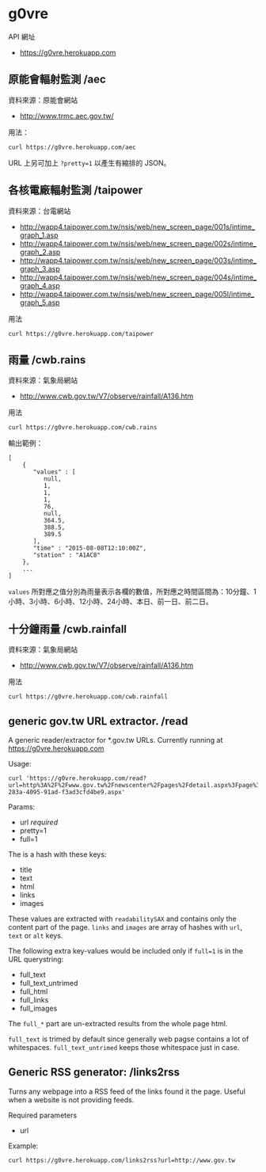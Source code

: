 # g0vre

API 網址

* https://g0vre.herokuapp.com

## 原能會輻射監測 /aec

資料來源：原能會網站

- http://www.trmc.aec.gov.tw/

用法：

    curl https://g0vre.herokuapp.com/aec

URL 上另可加上 `?pretty=1` 以產生有縮排的 JSON。

## 各核電廠輻射監測 /taipower

資料來源：台電網站

- http://wapp4.taipower.com.tw/nsis/web/new_screen_page/001s/intime_graph_1.asp
- http://wapp4.taipower.com.tw/nsis/web/new_screen_page/002s/intime_graph_2.asp
- http://wapp4.taipower.com.tw/nsis/web/new_screen_page/003s/intime_graph_3.asp
- http://wapp4.taipower.com.tw/nsis/web/new_screen_page/004s/intime_graph_4.asp
- http://wapp4.taipower.com.tw/nsis/web/new_screen_page/005l/intime_graph_5.asp

用法

    curl https://g0vre.herokuapp.com/taipower

## 雨量 /cwb.rains

資料來源：氣象局網站

- http://www.cwb.gov.tw/V7/observe/rainfall/A136.htm

用法 

    curl https://g0vre.herokuapp.com/cwb.rains

輸出範例：

    [
        {
           "values" : [
              null,
              1,
              1,
              1,
              76,
              null,
              364.5,
              388.5,
              389.5
           ],
           "time" : "2015-08-08T12:10:00Z",
           "station" : "A1AC8"
        },
        ...
    ]

`values` 所對應之值分別為雨量表示各欄的數值，所對應之時間區間為：10分鐘、1小時、3小時、6小時、12小時、24小時、本日、前一日、前二日。

## 十分鐘雨量 /cwb.rainfall

資料來源：氣象局網站

- http://www.cwb.gov.tw/V7/observe/rainfall/A136.htm

用法

    curl https://g0vre.herokuapp.com/cwb.rainfall


## generic gov.tw URL extractor. /read

A generic reader/extractor for *.gov.tw URLs. Currently running at https://g0vre.herokuapp.com

Usage:

    curl 'https://g0vre.herokuapp.com/read?url=http%3A%2F%2Fwww.gov.tw%2Fnewscenter%2Fpages%2Fdetail.aspx%3Fpage%3D52e41ec5-283a-4095-91ad-f3ad3cfd4be9.aspx'

Params:

- url *required*
- pretty=1
- full=1

The is a hash with these keys:

- title
- text
- html
- links
- images

These values are extracted with `readabilitySAX` and contains only the content part of the page.
`links` and `images` are array of hashes with `url`, `text` or `alt` keys.

The following extra key-values would be included only if `full=1` is in the URL querystring:

- full_text
- full_text_untrimed
- full_html
- full_links
- full_images

The `full_*` part are un-extracted results from the whole page html.

`full_text` is trimed by default since generally web pagse contains a lot of whitespaces.
`full_text_untrimed` keeps those whitespace just in case.

## Generic RSS generator: /links2rss

Turns any webpage into a RSS feed of the links found it the page. Useful when a
website is not providing feeds.

Required parameters

- url

Example:

    curl https://g0vre.herokuapp.com/links2rss?url=http://www.gov.tw
